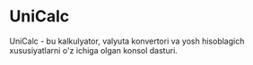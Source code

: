# UniCalc
UniCalc - bu kalkulyator, valyuta konvertori va yosh hisoblagich xususiyatlarni o'z ichiga olgan konsol dasturi.
